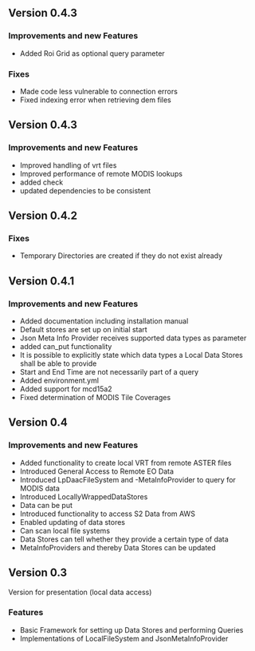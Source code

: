 ## Version 0.4.3

### Improvements and new Features
- Added Roi Grid as optional query parameter

### Fixes
- Made code less vulnerable to connection errors
- Fixed indexing error when retrieving dem files

## Version 0.4.3

### Improvements and new Features
- Improved handling of vrt files
- Improved performance of remote MODIS lookups
- added check  
- updated dependencies to be consistent

## Version 0.4.2

### Fixes
- Temporary Directories are created if they do not exist already

## Version 0.4.1

### Improvements and new Features
- Added documentation including installation manual
- Default stores are set up on initial start
- Json Meta Info Provider receives supported data types as parameter
- added can_put functionality
- It is possible to explicitly state which data types a Local Data Stores shall be able to provide
- Start and End Time are not necessarily part of a query
- Added environment.yml
- Added support for mcd15a2
- Fixed determination of MODIS Tile Coverages

## Version 0.4

### Improvements and new Features
- Added functionality to create local VRT from remote ASTER files
- Introduced General Access to Remote EO Data
- Introduced LpDaacFileSystem and -MetaInfoProvider to query for MODIS data 
- Introduced LocallyWrappedDataStores
- Data can be put
- Introduced functionality to access S2 Data from AWS
- Enabled updating of data stores
- Can scan local file systems
- Data Stores can tell whether they provide a certain type of data
- MetaInfoProviders and thereby Data Stores can be updated


## Version 0.3

Version for presentation (local data access)

### Features
* Basic Framework for setting up Data Stores and performing Queries
* Implementations of LocalFileSystem and JsonMetaInfoProvider
